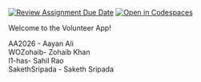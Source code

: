[![Review Assignment Due Date](https://classroom.github.com/assets/deadline-readme-button-22041afd0340ce965d47ae6ef1cefeee28c7c493a6346c4f15d667ab976d596c.svg)](https://classroom.github.com/a/DqAIM1i3)
[![Open in Codespaces](https://classroom.github.com/assets/launch-codespace-2972f46106e565e64193e422d61a12cf1da4916b45550586e14ef0a7c637dd04.svg)](https://classroom.github.com/open-in-codespaces?assignment_repo_id=16678627)

Welcome to the Volunteer App!

AA2026 - Aayan Ali
<br>
WOZohaib- Zohaib Khan
<br>
l1-has- Sahil Rao
<br>
SakethSripada - Saketh Sripada

